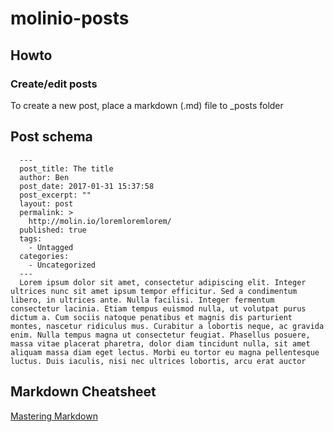 # molinio-posts

## Howto

### Create/edit posts

To create a new post, place a markdown (.md) file to \_posts folder 
 
## Post schema

~~~
  ---
  post_title: The title
  author: Ben
  post_date: 2017-01-31 15:37:58
  post_excerpt: ""
  layout: post
  permalink: >
    http://molin.io/loremloremlorem/
  published: true
  tags:
    - Untagged
  categories:
    - Uncategorized
  ---
  Lorem ipsum dolor sit amet, consectetur adipiscing elit. Integer ultrices nunc sit amet ipsum tempor efficitur. Sed a condimentum libero, in ultrices ante. Nulla facilisi. Integer fermentum consectetur lacinia. Etiam tempus euismod nulla, ut volutpat purus dictum a. Cum sociis natoque penatibus et magnis dis parturient montes, nascetur ridiculus mus. Curabitur a lobortis neque, ac gravida enim. Nulla tempus magna ut consectetur feugiat. Phasellus posuere, massa vitae placerat pharetra, dolor diam tincidunt nulla, sit amet aliquam massa diam eget lectus. Morbi eu tortor eu magna pellentesque luctus. Duis iaculis, nisi nec ultrices lobortis, arcu erat auctor
~~~

## Markdown Cheatsheet

[Mastering Markdown](https://guides.github.com/features/mastering-markdown/)
